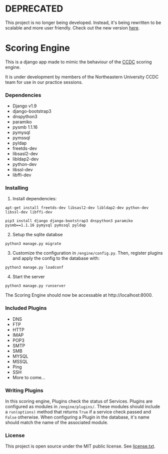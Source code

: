 # DEPRECATED

This project is no longer being developed. Instead, it's being rewritten to be scalable and more user friendly. Check out the new version [here](https://github.com/nuccdc/scoring_engine).

# Scoring Engine

This is a django app made to mimic the behaviour of the
[CCDC](http://www.nationalccdc.org/) scoring engine.

It is under development by members of the Northeastern University CCDC team for
use in our practice sessions.

### Dependencies

- Django v1.9
- django-bootstrap3
- dnspython3
- paramiko
- pysmb 1.1.16
- pymysql
- pymssql
- pyldap
- freetds-dev
- libsasl2-dev
- libldap2-dev
- python-dev
- libssl-dev
- libffi-dev

### Installing
1. Install dependencies:

`apt-get install freetds-dev libsasl2-dev libldap2-dev python-dev libssl-dev libffi-dev`

`pip3 install django django-bootstrap3 dnspython3 paramiko pysmb==1.1.16 pymysql pymssql pyldap`

2. Setup the sqlite databse

`python3 manage.py migrate`

3. Customize the configuration in `/engine/config.py`. Then, register plugins
and apply the config to the database with:

`python3 manage.py loadconf`

4. Start the server

`python3 manage.py runserver`

The Scoring Engine should now be accessable at http://localhost:8000.

### Included Plugins
- DNS
- FTP
- HTTP
- IMAP
- POP3
- SMTP
- SMB
- MYSQL
- MSSQL
- Ping
- SSH
- More to come...

### Writing Plugins

In this scoring engine, Plugins check the status of Services. Plugins are
configured as modules in `/engine/plugins/`. These modules should include a
`run(options)` method that returns `True` if a service check passed and `False`
otherwise. When configuring a Plugin in the database, it's name should match
the name of the associated module.

### License

This project is open source under the MIT public license. See [license.txt](license.txt).
